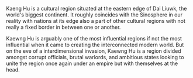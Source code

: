 
Kaeng Hu is a cultural region situated at the eastern edge of Dai Liuwk, the world's biggest continent. It roughly coincides with the Sinosphere in our reality with nations at its edge also a part of other cultural regions with not really a fixed border in between one or another. 

Kaewng Hu is arguably one of the most influential regions if not the most influential when it came to creating the interconnected modern world. But on the eve of a interdimensional invasion, Kaewng Hu is a region divided amongst corrupt officials, brutal warlords, and ambitious states looking to unite the region once again under an empire but with themselves at the head. 
